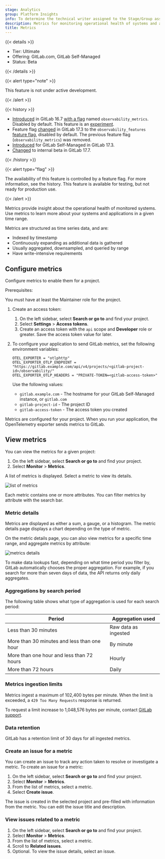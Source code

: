 ```yaml
---
stage: Analytics
group: Platform Insights
info: To determine the technical writer assigned to the Stage/Group associated with this page, see https://handbook.gitlab.com/handbook/product/ux/technical-writing/#assignments
description: Metrics for monitoring operational health of systems and applications using OpenTelemetry.
title: Metrics
---
```


{{< details >}}

- Tier: Ultimate
- Offering: GitLab.com, GitLab Self-Managed
- Status: Beta

{{< /details >}}

{{< alert type="note" >}}

This feature is not under active development.

{{< /alert >}}

{{< history >}}

- [Introduced](https://gitlab.com/gitlab-org/gitlab/-/merge_requests/124966) in GitLab 16.7 [with a flag](../administration/feature_flags/_index.md) named `observability_metrics`. Disabled by default. This feature is an [experiment](../policy/development_stages_support.md#experiment).
- Feature flag [changed](https://gitlab.com/gitlab-org/gitlab/-/merge_requests/158786) in GitLab 17.3 to the `observability_features` [feature flag](../administration/feature_flags/_index.md), disabled by default. The previous feature flag (`observability_metrics`) was removed.
- [Introduced](https://gitlab.com/groups/gitlab-org/opstrace/-/epics/100) for GitLab Self-Managed in GitLab 17.3.
- [Changed](https://gitlab.com/gitlab-com/marketing/digital-experience/buyer-experience/-/issues/4198) to internal beta in GitLab 17.7.

{{< /history >}}

{{< alert type="flag" >}}

The availability of this feature is controlled by a feature flag.
For more information, see the history.
This feature is available for testing, but not ready for production use.

{{< /alert >}}

Metrics provide insight about the operational health of monitored systems.
Use metrics to learn more about your systems and applications in a given time range.

Metrics are structured as time series data, and are:

- Indexed by timestamp
- Continuously expanding as additional data is gathered
- Usually aggregated, downsampled, and queried by range
- Have write-intensive requirements

## Configure metrics

Configure metrics to enable them for a project.

Prerequisites:

You must have at least the Maintainer role for the project.

1. Create an access token:
   1. On the left sidebar, select **Search or go to** and find your project.
   1. Select **Settings** > **Access tokens**.
   1. Create an access token with the `api` scope and **Developer** role or greater.
      Save the access token value for later.
1. To configure your application to send GitLab metrics, set the following environment variables:

   ```shell
   OTEL_EXPORTER = "otlphttp"
   OTEL_EXPORTER_OTLP_ENDPOINT = "https://gitlab.example.com/api/v4/projects/<gitlab-project-id>/observability/"
   OTEL_EXPORTER_OTLP_HEADERS = "PRIVATE-TOKEN=<gitlab-access-token>"
   ```

   Use the following values:

   - `gitlab.example.com` - The hostname for your GitLab Self-Managed instance, or `gitlab.com`
   - `gitlab-project-id` - The project ID
   - `gitlab-access-token` - The access token you created

Metrics are configured for your project.
When you run your application, the OpenTelemetry exporter sends metrics to GitLab.

## View metrics

You can view the metrics for a given project:

1. On the left sidebar, select **Search or go to** and find your project.
1. Select **Monitor** > **Metrics**.

A list of metrics is displayed.
Select a metric to view its details.

![list of metrics](img/metrics_list_v17_0.png)

Each metric contains one or more attributes. You can filter
metrics by attribute with the search bar.

### Metric details

Metrics are displayed as either a sum, a gauge, or a histogram.
The metric details page displays a chart depending on the type of metric.

On the metric details page, you can also view metrics for a specific time range, and
aggregate metrics by attribute:

![metrics details](img/metrics_detail_v17_0.png)

To make data lookups fast, depending on what time period you filter by,
GitLab automatically chooses the proper aggregation.
For example, if you search for more than seven days of data, the API returns only daily aggregates.

### Aggregations by search period

The following table shows what type of aggregation is used for each search period:

| Period                                      | Aggregation used |
|---------------------------------------------|------------------|
| Less than 30 minutes                        | Raw data as ingested |
| More than 30 minutes and less than one hour | By minute        |
| More than one hour and less than 72 hours   | Hourly           |
| More than 72 hours                          | Daily            |

### Metrics ingestion limits

Metrics ingest a maximum of 102,400 bytes per minute.
When the limit is exceeded, a `429 Too Many Requests` response is returned.

To request a limit increase to 1,048,576 bytes per minute, contact [GitLab support](https://about.gitlab.com/support/).

### Data retention

GitLab has a retention limit of 30 days for all ingested metrics.

### Create an issue for a metric

You can create an issue to track any action taken to resolve or investigate a metric. To create an issue for a metric:

1. On the left sidebar, select **Search or go to** and find your project.
1. Select **Monitor** > **Metrics**.
1. From the list of metrics, select a metric.
1. Select **Create issue**.

The issue is created in the selected project and pre-filled with information from the metric.
You can edit the issue title and description.

### View issues related to a metric

1. On the left sidebar, select **Search or go to** and find your project.
1. Select **Monitor** > **Metrics**.
1. From the list of metrics, select a metric.
1. Scroll to **Related issues**.
1. Optional. To view the issue details, select an issue.
